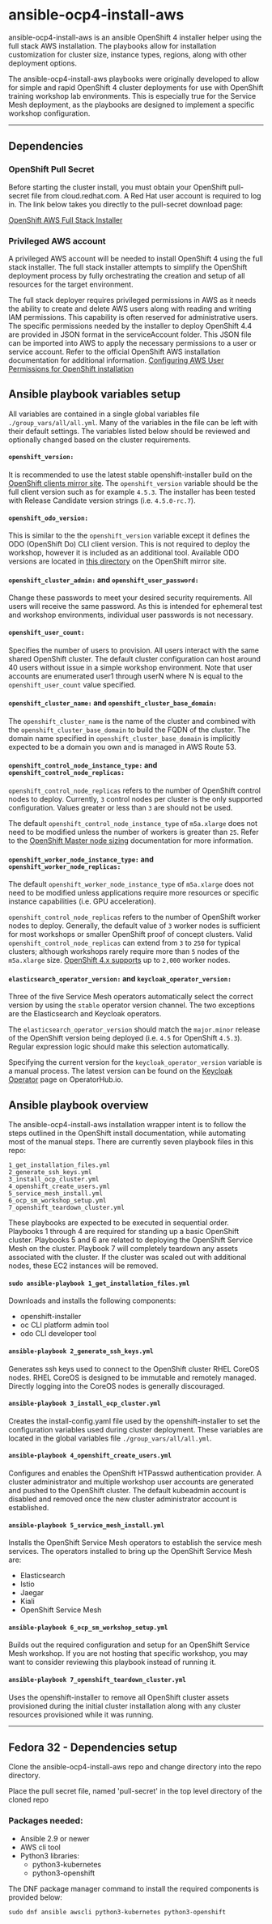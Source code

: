 # ansible-ocp4-install-aws
ansible-ocp4-install-aws is an ansible OpenShift 4 installer helper using the full stack AWS installation.  The playbooks allow for installation customization for cluster size, instance types, regions, along with other deployment options.

The ansible-ocp4-install-aws playbooks were originally developed to allow for simple and rapid OpenShift 4 cluster deployments for use with OpenShift training workshop lab environments.  This is especially true for the Service Mesh deployment, as the playbooks are designed to implement a specific workshop configuration.

---
## Dependencies

### OpenShift Pull Secret
Before starting the cluster install, you must obtain your OpenShift pull-secret file from cloud.redhat.com.  A Red Hat user account is required to log in.  The link below takes you directly to the pull-secret download page:

[OpenShift AWS Full Stack Installer](https://cloud.redhat.com/openshift/install/aws/installer-provisioned)

### Privileged AWS account
A privileged AWS account will be needed to install OpenShift 4 using the full stack installer.  The full stack installer attempts to simplify the OpenShift deployment process by fully orchestrating the creation and setup of all resources for the target environment.

The full stack deployer requires privileged permissions in AWS as it needs the ability to create and delete AWS users along with reading and writing IAM permissions.  This capability is often reserved for administrative users.  The specific permissions needed by the installer to deploy OpenShift 4.4 are provided in JSON format in the serviceAccount folder.  This JSON file can be imported into AWS to apply the necessary permissions to a user or service account.  Refer to the official OpenShift AWS installation documentation for additional information. [Configuring AWS User Permissions for OpenShift installation](https://docs.openshift.com/container-platform/latest/installing/installing_aws/installing-aws-account.html)

## Ansible playbook variables setup
All variables are contained in a single global variables file `./group_vars/all/all.yml`.  Many of the variables in the file can be left with their default settings.  The variables listed below should be reviewed and optionally changed based on the cluster requirements.

#### `openshift_version:`
It is recommended to use the latest stable openshift-installer build on the [OpenShift clients mirror site](https://mirror.openshift.com/pub/openshift-v4/clients/ocp/stable/).  The `openshift_version` variable should be the full client version such as for example `4.5.3`.  The installer has been tested with Release Candidate version strings (i.e. `4.5.0-rc.7`).

#### `openshift_odo_version:`
This is similar to the the `openshift_version` variable except it defines the ODO (OpenShift Do) CLI client version.  This is not required to deploy the workshop, however it is included as an additional tool.  Available ODO versions are located in [this directory](https://mirror.openshift.com/pub/openshift-v4/clients/odo/) on the OpenShift mirror site.

#### `openshift_cluster_admin:` and `openshift_user_password:`
Change these passwords to meet your desired security requirements.  All users will receive the same password.  As this is intended for ephemeral test and workshop environments, individual user passwords is not necessary.

#### `openshift_user_count:`
Specifies the number of users to provision.  All users interact with the same shared OpenShift cluster.  The default cluster configuration can host around 40 users without issue in a simple workshop environment.  Note that user accounts are enumerated user1 through userN where N is equal to the `openshift_user_count` value specified.

#### `openshift_cluster_name:` and `openshift_cluster_base_domain:`
The `openshift_cluster_name` is the name of the cluster and combined with the `openshift_cluster_base_domain` to build the FQDN of the cluster.  The domain name specified in `openshift_cluster_base_domain` is implicitly expected to be a domain you own and is managed in AWS Route 53.

#### `openshift_control_node_instance_type:` and `openshift_control_node_replicas:`
`openshift_control_node_replicas` refers to the number of OpenShift control nodes to deploy.  Currently, `3` control nodes per cluster is the only supported configuration.  Values greater or less than `3` are should not be used.

The default `openshift_control_node_instance_type` of `m5a.xlarge` does not need to be modified unless the number of workers is greater than `25`.  Refer to the [OpenShift Master node sizing](https://docs.openshift.com/container-platform/latest/scalability_and_performance/recommended-host-practices.html#master-node-sizing_) documentation for more information.

#### `openshift_worker_node_instance_type:` and `openshift_worker_node_replicas:`
The default `openshift_worker_node_instance_type` of `m5a.xlarge` does not need to be modified unless applications require more resources or specific instance capabilities (i.e. GPU acceleration).

`openshift_control_node_replicas` refers to the number of OpenShift worker nodes to deploy.  Generally, the default value of `3` worker nodes is sufficient for most workshops or smaller OpenShift proof of concept clusters.  Valid `openshift_control_node_replicas` can extend from `3` to `250` for typical clusters; although workshops rarely require more than `5` nodes of the `m5a.xlarge` size.  [OpenShift 4.x supports](https://docs.openshift.com/container-platform/latest/scalability_and_performance/planning-your-environment-according-to-object-maximums.html#cluster-maximums-major-releases_object-limits) up to `2,000` worker nodes.

#### `elasticsearch_operator_version:` and `keycloak_operator_version:`
Three of the five Service Mesh operators automatically select the correct version by using the `stable` operator version channel. The two exceptions are the Elasticsearch and Keycloak operators.

The `elasticsearch_operator_version` should match the `major.minor` release of the OpenShift version being deployed (i.e. `4.5` for OpenShift `4.5.3`).  Regular expression logic should make this selection automatically.

Specifying the current version for the `keycloak_operator_version` variable is a manual process.  The latest version can be found on the [Keycloak Operator](https://operatorhub.io/operator/keycloak-operator) page on OperatorHub.io.

## Ansible playbook overview
The ansible-ocp4-install-aws installation wrapper intent is to follow the steps outlined in the OpenShift install documentation, while automating most of the manual steps.  There are currently seven playbook files in this repo:
```
1_get_installation_files.yml
2_generate_ssh_keys.yml
3_install_ocp_cluster.yml
4_openshift_create_users.yml
5_service_mesh_install.yml
6_ocp_sm_workshop_setup.yml
7_openshift_teardown_cluster.yml
```
These playbooks are expected to be executed in sequential order.  Playbooks 1 through 4 are required for standing up a basic OpenShift cluster.  Playbooks 5 and 6 are related to deploying the OpenShift Service Mesh on the cluster.  Playbook 7 will completely teardown any assets associated with the cluster.  If the cluster was scaled out with additional nodes, these EC2 instances will be removed.

#### `sudo ansible-playbook 1_get_installation_files.yml`
Downloads and installs the following components:
- openshift-installer
- oc CLI platform admin tool
- odo CLI developer tool

#### `ansible-playbook 2_generate_ssh_keys.yml`
Generates ssh keys used to connect to the OpenShift cluster RHEL CoreOS nodes.  RHEL CoreOS is designed to be immutable and remotely managed.  Directly logging into the CoreOS nodes is generally discouraged.

#### `ansible-playbook 3_install_ocp_cluster.yml`
Creates the install-config.yaml file used by the openshift-installer to set the configuration variables used during cluster deployment.  These variables are located in the global variables file `./group_vars/all/all.yml`.

#### `ansible-playbook 4_openshift_create_users.yml`
Configures and enables the OpenShift HTPasswd authentication provider.  A cluster administrator and multiple workshop user accounts are generated and pushed to the OpenShift cluster.  The default kubeadmin account is disabled and removed once the new cluster administrator account is established.

#### `ansible-playbook 5_service_mesh_install.yml`
Installs the OpenShift Service Mesh operators to establish the service mesh services.  The operators installed to bring up the OpenShift Service Mesh are:
- Elasticsearch
- Istio
- Jaegar
- Kiali
- OpenShift Service Mesh

#### `ansible-playbook 6_ocp_sm_workshop_setup.yml`
Builds out the required configuration and setup for an OpenShift Service Mesh workshop.  If you are not hosting that specific workshop, you may want to consider reviewing this playbook instead of running it.

#### `ansible-playbook 7_openshift_teardown_cluster.yml`
Uses the openshift-installer to remove all OpenShift cluster assets provisioned during the initial cluster installation along with any cluster resources provisioned while it was running.

---
## Fedora 32 - Dependencies setup
Clone the ansible-ocp4-install-aws repo and change directory into the repo directory.

Place the pull secret file, named 'pull-secret' in the top level directory of the cloned repo

### Packages needed:
  - Ansible 2.9 or newer
  - AWS cli tool
  - Python3 libraries: 
    - python3-kubernetes
    - python3-openshift


The DNF package manager command to install the required components is provided below:

`sudo dnf ansible awscli python3-kubernetes python3-openshift`


